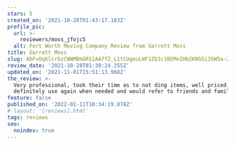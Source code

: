 ```yaml
---
stars: 5
created_on: '2021-10-28T01:43:17.163Z'
profile_pic:
  url: >-
    reviewers/moss_jfojc5
  alt: Fort Worth Moving Company Review from Garrett Moss
title: Garrett Moss
slug: AbFvOqklcrbzCWWMBmGRS1AAffZ_L1tCUgeuLWF1ZQ1c1BEMeIHb2KNSSi35W5a-ZF3RP5t_SOMO
review_date: '2021-10-28T01:38:24.255Z'
updated_on: '2021-11-01T15:51:13.968Z'
the_review: >-
  Very professional, took their time as to not ding items, well priced, would
  definitely use again when needed and would refer to friends and family.
feature: false
published_on: '2022-01-11T10:34:19.878Z'
# layout: '[reviews].html'
tags: reviews
seo:
  noindex: true
---
```



